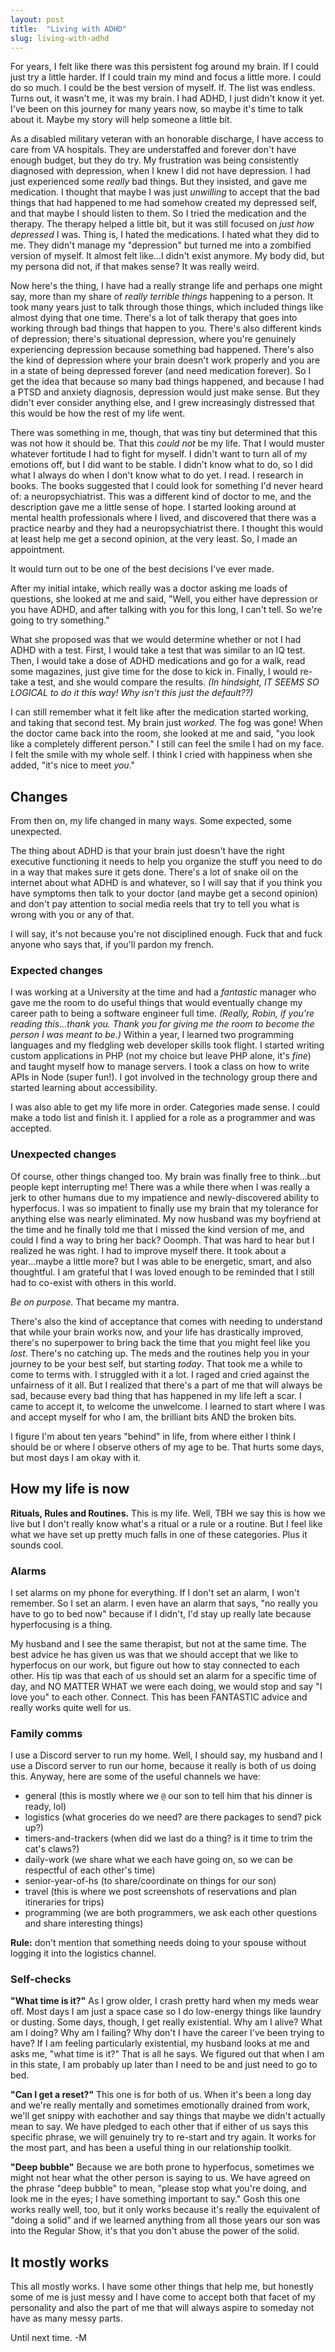 ```yaml
---
layout: post
title:  "Living with ADHD"
slug: living-with-adhd
---
```


For years, I felt like there was this persistent fog around my brain. If I could just try a little harder. If I could train my mind and focus a little more. I could do so much. I could be the best version of myself. If. The list was endless. Turns out, it wasn't me, it was my brain. I had ADHD, I just didn't know it yet. I've been on this journey for many years now, so maybe it's time to talk about it. Maybe my story will help someone a little bit.

<!--more-->

As a disabled military veteran with an honorable discharge, I have access to care from VA hospitals. They are understaffed and forever don't have enough budget, but they do try. My frustration was being consistently diagnosed with depression, when I knew I did not have depression. I had just experienced some _really_ bad things. But they insisted, and gave me medication. I thought that maybe I was just _unwilling_ to accept that the bad things that had happened to me had somehow created my depressed self, and that maybe I should listen to them. So I tried the medication and the therapy. The therapy helped a little bit, but it was still focused on _just how depressed_ I was. Thing is, I hated the medications. I hated what they did to me. They didn't manage my "depression" but turned me into a zombified version of myself. It almost felt like...I didn't exist anymore. My body did, but my persona did not, if that makes sense? It was really weird.

Now here's the thing, I have had a really strange life and perhaps one might say, more than my share of _really terrible things_ happening to a person. It took many years just to talk through those things, which included things like almost dying that one time. There's a lot of talk therapy that goes into working through bad things that happen to you. There's also different kinds of depression; there's situational depression, where you're genuinely experiencing depression because something bad happened. There's also the kind of depression where your brain doesn't work properly and you are in a state of being depressed forever (and need medication forever). So I get the idea that because so many bad things happened, and because I had a PTSD and anxiety diagnosis, depression would just make sense. But they didn't ever consider anything else, and I grew increasingly distressed that this would be how the rest of my life went. 

There was something in me, though, that was tiny but determined that this was not how it should be. That this _could not_ be my life. That I would muster whatever fortitude I had to fight for myself. I didn't want to turn all of my emotions off, but I did want to be stable. I didn't know what to do, so I did what I always do when I don't know what to do yet. I read. I research in books. The books suggested that I could look for something I'd never heard of: a neuropsychiatrist. This was a different kind of doctor to me, and the description gave me a little sense of hope. I started looking around at mental health professionals where I lived, and discovered that there was a practice nearby and they had a neuropsychiatrist there. I thought this would at least help me get a second opinion, at the very least. So, I made an appointment. 

It would turn out to be one of the best decisions I've ever made.

After my initial intake, which really was a doctor asking me loads of questions, she looked at me and said, "Well, you either have depression or you have ADHD, and after talking with you for this long, I can't tell. So we're going to try something." 

What she proposed was that we would determine whether or not I had ADHD with a test. First, I would take a test that was similar to an IQ test. Then, I would take a dose of ADHD medications and go for a walk, read some magazines, just give time for the dose to kick in. Finally, I would re-take a test, and she would compare the results. _(In hindsight, IT SEEMS SO LOGICAL to do it this way! Why isn't this just the default??)_

I can still remember what it felt like after the medication started working, and taking that second test. My brain just _worked_. The fog was gone! When the doctor came back into the room, she looked at me and said, "you look like a completely different person." I still can feel the smile I had on my face. I felt the smile with my whole self. I think I cried with happiness when she added, "it's nice to meet _you_." 

## Changes

From then on, my life changed in many ways. Some expected, some unexpected.

The thing about ADHD is that your brain just doesn't have the right executive functioning it needs to help you organize the stuff you need to do in a way that makes sure it gets done. There's a lot of snake oil on the internet about what ADHD is and whatever, so I will say that if you think you have symptoms then talk to your doctor (and maybe get a second opinion) and don't pay attention to social media reels that try to tell you what is wrong with you or any of that.

I will say, it's not because you're not disciplined enough. Fuck that and fuck anyone who says that, if you'll pardon my french.

### Expected changes

I was working at a University at the time and had a _fantastic_ manager who gave me the room to do useful things that would eventually change my career path to being a software engineer full time. _(Really, Robin, if you're reading this...thank you. Thank you for giving me the room to become the person I was meant to be.)_ Within a year, I learned two programming languages and my fledgling web developer skills took flight. I started writing custom applications in PHP (not my choice but leave PHP alone, it's _fine_) and taught myself how to manage servers. I took a class on how to write APIs in Node (super fun!). I got involved in the technology group there and started learning about accessibility. 

I was also able to get my life more in order. Categories made sense. I could make a todo list and finish it. I applied for a role as a programmer and was accepted. 

### Unexpected changes

Of course, other things changed too. My brain was finally free to think...but people kept interrupting me! There was a while there when I was really a jerk to other humans due to my impatience and newly-discovered ability to hyperfocus. I was so impatient to finally use my brain that my tolerance for anything else was nearly eliminated. My now husband was my boyfriend at the time and he finally told me that I missed the kind version of me, and could I find a way to bring her back? Ooomph. That was hard to hear but I realized he was right. I had to improve myself there. It took about a year...maybe a little more? but I was able to be energetic, smart, and also thoughtful. I am grateful that I was loved enough to be reminded that I still had to co-exist with others in this world. 

_Be on purpose._ That became my mantra.

There's also the kind of acceptance that comes with needing to understand that while your brain works now, and your life has drastically improved, there's no superpower to bring back the time that you might feel like you _lost_. There's no catching up. The meds and the routines help you in your journey to be your best self, but starting _today_. That took me a while to come to terms with. I struggled with it a lot. I raged and cried against the unfairness of it all. But I realized that there's a part of me that will always be sad, because every bad thing that has happened in my life left a scar. I came to accept it, to welcome the unwelcome. I learned to start where I was and accept myself for who I am, the brilliant bits AND the broken bits.

I figure I'm about ten years "behind" in life, from where either I think I should be or where I observe others of my age to be. That hurts some days, but most days I am okay with it.

## How my life is now

**Rituals, Rules and Routines.** This is my life. Well, TBH we say this is how we live but I don't really know what's a ritual or a rule or a routine. But I feel like what we have set up pretty much falls in one of these categories. Plus it sounds cool.

### Alarms 

I set alarms on my phone for everything. If I don't set an alarm, I won't remember. So I set an alarm. I even have an alarm that says, "no really you have to go to bed now" because if I didn't, I'd stay up really late because hyperfocusing is a thing. 

My husband and I see the same therapist, but not at the same time. The best advice he has given us was that we should accept that we like to hyperfocus on our work, but figure out how to stay connected to each other. His tip was that each of us should set an alarm for a specific time of day, and NO MATTER WHAT we were each doing, we would stop and say "I love you" to each other. Connect. This has been FANTASTIC advice and really works quite well for us.

### Family comms

I use a Discord server to run my home. Well, I should say, my husband and I use a Discord server to run our home, because it really is both of us doing this. Anyway, here are some of the useful channels we have:

* general (this is mostly where we `@` our son to tell him that his dinner is ready, lol)
* logistics (what groceries do we need? are there packages to send? pick up?)
* timers-and-trackers (when did we last do a thing? is it time to trim the cat's claws?)
* daily-work (we share what we each have going on, so we can be respectful of each other's time)
* senior-year-of-hs (to share/coordinate on things for our son)
* travel (this is where we post screenshots of reservations and plan itineraries for trips)
* programming (we are both programmers, we ask each other questions and share interesting things)

**Rule:** don't mention that something needs doing to your spouse without logging it into the logistics channel.

### Self-checks

**"What time is it?"** As I grow older, I crash pretty hard when my meds wear off. Most days I am just a space case so I do low-energy things like laundry or dusting. Some days, though, I get really existential. Why am I alive? What am I doing? Why am I failing? Why don't I have the career I've been trying to have? If I am feeling particularly existential, my husband looks at me and asks me, "what time is it?" That is all he says. We figured out that when I am in this state, I am probably up later than I need to be and just need to go to bed. 

**"Can I get a reset?"** This one is for both of us. When it's been a long day and we're really mentally and sometimes emotionally drained from work, we'll get snippy with eachother and say things that maybe we didn't actually mean to say. We have pledged to each other that if either of us says this specific phrase, we will genuinely try to re-start and try again. It works for the most part, and has been a useful thing in our relationship toolkit.

**"Deep bubble"** Because we are both prone to hyperfocus, sometimes we might not hear what the other person is saying to us. We have agreed on the phrase "deep bubble" to mean, "please stop what you're doing, and look me in the eyes; I have something important to say." Gosh this one works really well, too, but it only works because it's really the equivalent of "doing a solid" and if we learned anything from all those years our son was into the Regular Show, it's that you don't abuse the power of the solid.

## It mostly works

This all mostly works. I have some other things that help me, but honestly some of me is just messy and I have come to accept both that facet of my personality and also the part of me that will always aspire to someday not have as many messy parts.

Until next time. -M
